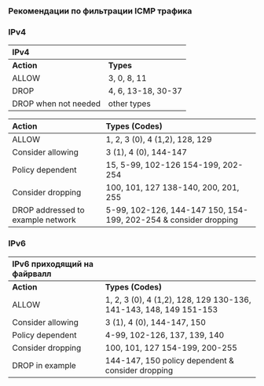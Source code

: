 ### Рекомендации по фильтрации ICMP трафика
### IPv4
|**IPv4**| |  
|:---|:---| 
|**Action** |**Types**|  
|ALLOW |3, 0, 8, 11|  
|DROP |4, 6, 13-18, 30-37|  
|DROP when not needed  |other types |  


Action |Types (Codes)
|:---|:---|
ALLOW |1, 2, 3 (0), 4 (1,2), 128, 129
Consider allowing | 3 (1), 4 (0), 144-147
Policy dependent | 15, 5-99, 102-126 154-199, 202-254
Consider dropping | 100, 101, 127 138-140, 200, 201, 255
DROP addressed to example network | 5-99, 102-126, 144-147 150, 154-199, 202-254 & consider dropping 

### IPv6  
IPv6 приходящий на файрвалл||
|:---|:---|
**Action** |**Types (Codes)**
ALLOW | 1, 2, 3 (0), 4 (1,2), 128, 129 130-136, 141-143, 148, 149 151-153
Consider allowing | 3 (1), 4 (0), 144-147, 150
Policy dependent | 4-99, 102-126, 137, 139, 140
Consider dropping | 100, 101, 127 154-199, 200-255
DROP in example | 144-147, 150 policy dependent & consider dropping 
